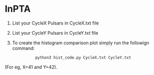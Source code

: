 # InPTA

1. List your CycleX Pulsars in CycleX.txt file
2. List your CycleY Pulsars in CycleY.txt file

3. To create the histogram comparison plot simply run the followign command:
                 
                 python3 hist_code.py CycleX.txt CycleY.txt
                 
(For eg, X=41 and Y=42).
